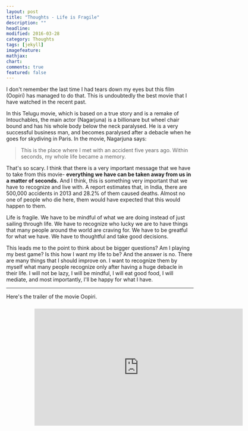 ```yaml
---
layout: post
title: "Thoughts - Life is Fragile"
description: ""
headline: 
modified: 2016-03-28
category: Thoughts
tags: [jekyll]
imagefeature: 
mathjax: 
chart: 
comments: true
featured: false
---
```


I don't remember the last time I had tears down my eyes but this film (Oopiri) has managed to do that. This is undoubtedly the best movie that I have watched in the recent past.

In this Telugu movie, which is based on a true story and is a remake of Intouchables, the main actor (Nagarjuna) is a billionare but wheel chair bound and has his whole body below the neck paralysed. He is a very successful business man, and becomes paralysed after a debacle when he goes for skydiving in Paris. In the movie, Nagarjuna says: 

>This is the place where I met with an accident five years ago. Within seconds, my whole life became a memory.

That's so scary. I think that there is a very important message that we have to take from this movie- **everything we have can be taken away from us in a matter of seconds.** And I think, this is something very important that we have to recognize and live with. A report estimates that, in India, there are 500,000 accidents in 2013 and 28.2% of them caused deaths. Almost no one of people who die here, them would have expected that this would happen to them. 

Life is fragile. We have to be mindful of what we are doing instead of just sailing through life. We have to recognize who lucky we are to have things that many people around the world are craving for. We have to be greatful for what we have. We have to thoughtful and take good decisions. 

This leads me to the point to think about be bigger questions? Am I playing my best game? Is this how I want my life to be? And the answer is no. There are many things that I should improve on. I want to recognize them by myself what many people recognize only after having a huge debacle in their life. I will not be lazy, I will be mindful, I will eat good food, I will mediate, and most importantly, I'll be happy for what I have.

-----

Here's the trailer of the movie Oopiri.

<div style="height:100%;width:100%;text-align:center;padding: 2% 15% 2% 15%;">
  <iframe width="560" height="315" src="https://www.youtube.com/embed/e1ddsJ38D5Q" frameborder="0" allowfullscreen></iframe>
</div>

